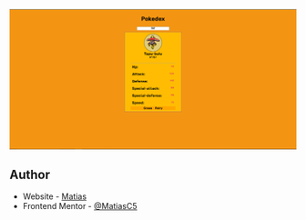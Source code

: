 ![](images/pokedex.png)


## Author

- Website - [Matias](https://github.com/MatiasC5)
- Frontend Mentor - [@MatiasC5](https://www.frontendmentor.io/profile/MatiasC5)

